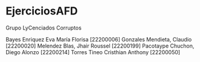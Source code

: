 # EjerciciosAFD
Grupo LyCenciados Corruptos

Bayes Enriquez Eva María Florisa [22200006]
Gonzales Mendieta, Claudio [22200020]
Melendez Blas, Jhair Roussel [22200199]
Pacotaype Chuchon, Diego Alonzo [22200214]
Torres Tineo Cristhian Anthony [22200050]

